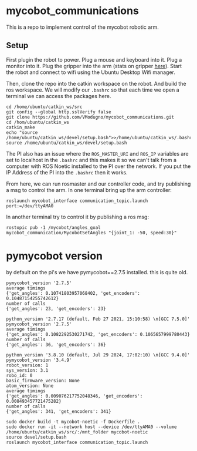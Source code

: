 # mycobot_communications


This is a repo to implement control of the mycobot robotic arm.

## Setup

First plugin the robot to power. Plug a mouse and keyboard into it. Plug a monitor into it. Plug the gripper into the arm (stats on gripper [here](https://docs.elephantrobotics.com/docs/gitbook-en/2-serialproduct/2.7-accessories/2.7.3%20grip/2.7.3.1-ag.html)). Start the robot and connect to wifi using the Ubuntu Desktop Wifi manager.

Then, clone the repo into the catkin workspace on the robot. And build the ros workspace. We will modify our `.bashrc` so that each time we open a terminal we can access the packages here.
```
cd /home/ubuntu/catkin_ws/src
git config --global http.sslVerify false
git clone https://github.com/VModugno/mycobot_communications.git
cd /hom/ubuntu/catkin_ws
catkin_make
echo "source /home/ubuntu/catkin_ws/devel/setup.bash">>/home/ubuntu/catkin_ws/.bashrc
source /home/ubuntu/catkin_ws/devel/setup.bash
```

The PI also has an issue where the `ROS_MASTER_URI` and `ROS_IP` variables are set to localhost in the `.bashrc` and this makes it so we can't talk from a computer with ROS Noetic installed to the PI over the network. If you put the IP Address of the PI into the `.bashrc` then it works.

From here, we can run rosmaster and our controller code, and try publishing a msg to control the arm.
In one terminal bring up the arm controller:
```
roslaunch mycobot_interface communication_topic.launch port:=/dev/ttyAMA0
```
In another terminal try to control it by publishing a ros msg:
```
rostopic pub -1 /mycobot/angles_goal mycobot_communication/MycobotSetAngles "{joint_1: -50, speed:30}"
```

# pymycobot version
by default on the pi's we have pymycobot==2.7.5 installed.
this is quite old.

```
pymycobot_version '2.7.5'
average timings
{'get_angles': 0.10741803957068402, 'get_encoders': 0.10487154255742612}
number of calls
{'get_angles': 23, 'get_encoders': 23}
```

```
python_version '2.7.17 (default, Feb 27 2021, 15:10:58) \n[GCC 7.5.0]'
pymycobot_version '2.7.5'
average timings
{'get_angles': 0.1082292530271742, 'get_encoders': 0.1065657999780443}
number of calls
{'get_angles': 36, 'get_encoders': 36}
```

```
python_version '3.8.10 (default, Jul 29 2024, 17:02:10) \n[GCC 9.4.0]'
pymycobot_version '3.4.9'
robot_version: 1
sys_version: 3.1
robo_id: 0
basic_firmware_version: None
atom_version: None
average timings
{'get_angles': 0.009076217752048346, 'get_encoders': 0.008493457721475282}
number of calls
{'get_angles': 341, 'get_encoders': 341}
```


```
sudo docker build -t mycobot-noetic -f Dockerfile .
sudo docker run -it --network host --device /dev/ttyAMA0 --volume /home/ubuntu/catkin_ws/src/:/mnt_folder mycobot-noetic
source devel/setup.bash
roslaunch mycobot_interface communication_topic.launch
```